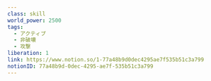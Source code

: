 ```yaml
---
class: skill
world_power: 2500
tags:
  - アクティブ
  - 非破壊
  - 攻撃
liberation: 1
link: https://www.notion.so/1-77a48b9d0dec4295ae7f535b51c3a799
notionID: 77a48b9d-0dec-4295-ae7f-535b51c3a799
---
```

